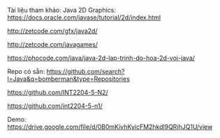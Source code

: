 Tài liệu tham khảo:
Java 2D Graphics: https://docs.oracle.com/javase/tutorial/2d/index.html

http://zetcode.com/gfx/java2d/

http://zetcode.com/javagames/
                  
https://phocode.com/java/java-2d-lap-trinh-do-hoa-2d-voi-java/

Repo có sẵn: https://github.com/search?l=Java&q=bomberman&type=Repositories

https://github.com/INT2204-5-N2/

https://github.com/int2204-5-n1/

Demo: https://drive.google.com/file/d/0B0mKivhKyicFM2hkdl9QRjhJQ1U/view
